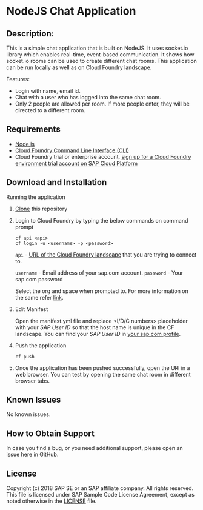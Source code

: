 # NodeJS Chat Application

## Description: 
This is a simple chat application that is built on NodeJS. It uses socket.io library which enables real-time, event-based communication. It shows how socket.io rooms can be used to create different chat rooms.
This application can be run locally as well as on Cloud Foundry landscape.  

Features:
* Login with name, email id.
* Chat with a user who has logged into the same chat room. 
* Only 2 people are allowed per room. If more people enter, they will be directed to a different room.

## Requirements
- [Node js](https://nodejs.org/en/download/)
- [Cloud Foundry Command Line Interface (CLI)](https://github.com/cloudfoundry/cli#downloads)
- Cloud Foundry trial or enterprise account, [sign up for a Cloud Foundry environment trial account on SAP Cloud Platform](https://help.sap.com/viewer/65de2977205c403bbc107264b8eccf4b/Cloud/en-US/76e79d62fa0149d5aa7b0698c9a33687.html)
   
## Download and Installation
Running the application

1. [Clone](https://help.github.com/articles/cloning-a-repository/) this repository
2. Login to Cloud Foundry by typing the below commands on command prompt
    ```
    cf api <api>
    cf login -u <username> -p <password> 
    ```
    `api` - [URL of the Cloud Foundry landscape](https://help.sap.com/viewer/65de2977205c403bbc107264b8eccf4b/Cloud/en-US/350356d1dc314d3199dca15bd2ab9b0e.html) that you are trying to connect to.
    
    `username` - Email address of your sap.com account.
    `password` - Your sap.com password
    
    Select the org and space when prompted to. For more information on the same refer [link](https://help.sap.com/viewer/65de2977205c403bbc107264b8eccf4b/Cloud/en-US/75125ef1e60e490e91eb58fe48c0f9e7.html#loio4ef907afb1254e8286882a2bdef0edf4).
    
3. Edit Manifest

   Open the manifest.yml file and replace <I/D/C numbers> placeholder with your *SAP User ID* so that the host name is unique in the CF landscape. You can find your *SAP User ID* in [your sap.com profile](https://people.sap.com/#personal_info).

4. Push the application

    ```cf push```
5. Once the application has been pushed successfully, open the URl in a web browser. 
You can test by opening the same chat room in different browser tabs. 

## Known Issues
No known issues.

## How to Obtain Support

In case you find a bug, or you need additional support, please open an issue here in GitHub.

## License

Copyright (c) 2018 SAP SE or an SAP affiliate company. All rights reserved. This file is licensed under SAP Sample Code License Agreement, except as noted otherwise in the [LICENSE](/LICENSE) file.
